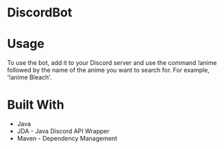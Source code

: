# DiscordBot

# Usage
To use the bot, add it to your Discord server and use the command !anime followed by the name of the anime you want to search for. For example, '!anime Bleach'.

# Built With
- Java
- JDA - Java Discord API Wrapper
- Maven - Dependency Management
